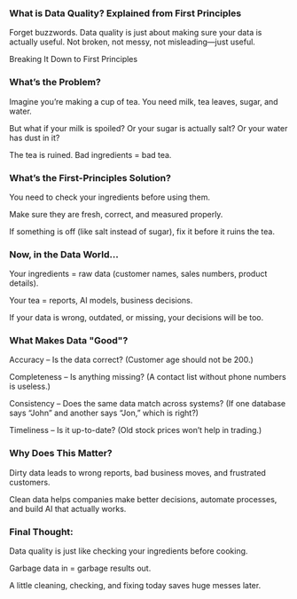 ### What is Data Quality? Explained from First Principles

Forget buzzwords. Data quality is just about making sure your data is actually useful. Not broken, not messy, not misleading—just useful.

Breaking It Down to First Principles

### What’s the Problem?

Imagine you’re making a cup of tea. You need milk, tea leaves, sugar, and water.

But what if your milk is spoiled? Or your sugar is actually salt? Or your water has dust in it?

The tea is ruined. Bad ingredients = bad tea.

### What’s the First-Principles Solution?

You need to check your ingredients before using them.

Make sure they are fresh, correct, and measured properly.

If something is off (like salt instead of sugar), fix it before it ruins the tea.

### Now, in the Data World…

Your ingredients = raw data (customer names, sales numbers, product details).

Your tea = reports, AI models, business decisions.

If your data is wrong, outdated, or missing, your decisions will be too.

### What Makes Data "Good"?

Accuracy – Is the data correct? (Customer age should not be 200.)

Completeness – Is anything missing? (A contact list without phone numbers is useless.)

Consistency – Does the same data match across systems? (If one database says “John” and another says “Jon,” which is right?)

Timeliness – Is it up-to-date? (Old stock prices won’t help in trading.)

### Why Does This Matter?

Dirty data leads to wrong reports, bad business moves, and frustrated customers.

Clean data helps companies make better decisions, automate processes, and build AI that actually works.

### Final Thought:

Data quality is just like checking your ingredients before cooking.

Garbage data in = garbage results out.

A little cleaning, checking, and fixing today saves huge messes later.
